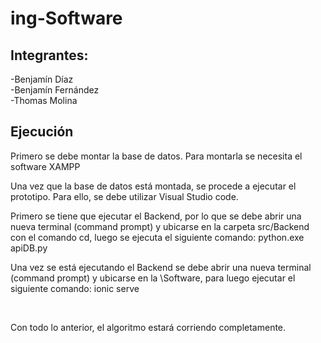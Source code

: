 # ing-Software

## Integrantes:
-Benjamín Díaz
<br>
-Benjamín Fernández
<br>
-Thomas Molina
<br>

## Ejecución

Primero se debe montar la base de datos. Para montarla se necesita el software XAMPP
<br>

Una vez que la base de datos está montada, se procede a ejecutar el prototipo. Para ello, se debe utilizar Visual Studio code. 
<br>

Primero se tiene que ejecutar el Backend, por lo que se debe abrir una nueva terminal (command prompt) y ubicarse en la carpeta src/Backend con el comando cd, luego se ejecuta el siguiente comando: python.exe apiDB.py
<br>

Una vez se está ejecutando el Backend se debe abrir una nueva terminal (command prompt) y ubicarse en la \Software, para luego ejecutar el siguiente comando: ionic serve

<br>

Con todo lo anterior, el algoritmo estará corriendo completamente.



